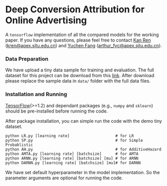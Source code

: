 # Deep Conversion Attribution for Online Advertising
A `tensorflow` implementation of all the compared models for the working paper.
If you have any questions, please feel free to contact [Kan Ren](http://apex.sjtu.edu.cn/members/kren) (kren@apex.sjtu.edu.cn) and [Yuchen Fang](http://apex.sjtu.edu.cn/members/arthur_fyc) (arthur_fyc@apex.sjtu.edu.cn).

### Data Preparation
We have upload a tiny data sample for training and evaluation.
The full dataset for this project can be download from this [link](http://apex.sjtu.edu.cn/datasets/13).
After download please replace the sample data in `data/` folder with the full data files.

### Installation and Running
[TensorFlow](https://www.tensorflow.org/)(>=1.2) and dependant packages (e.g., `numpy` and `sklearn`) should be pre-installed before running the code.

After package installation, you can simple run the code with the demo tiny dataset.
```
python LR.py [learning rate]                    # for LR
python SP.py                                    # for Simple Probablistic
python AH.py                                    # for AdditiveHazard
python AMTA.py [learning rate] [batchsize]      # for AMTA
python ARNN.py [learning rate] [batchsize] [mu] # for ARNN
python DARNN.py [learning rate] [batchsize] [mu]# for DARNN
```

We have set default hyperparameter in the model implementation. So the parameter arguments are optional for running the code.
